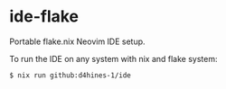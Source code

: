 # ide-flake
Portable flake.nix Neovim IDE setup.

To run the IDE on any system with nix and flake system:
```bash
$ nix run github:d4hines-1/ide
```
